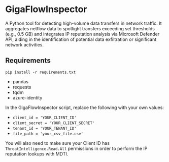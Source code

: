 # GigaFlowInspector
A Python tool for detecting high-volume data transfers in network traffic. It aggregates netflow data to spotlight transfers exceeding set thresholds (e.g., 0.5 GB) and integrates IP reputation analysis via Microsoft Defender API, aiding in the identification of potential data exfiltration or significant network activities.

## Requirements
`pip install -r requirements.txt`

- pandas
- requests
- tqdm
- azure-identity

In the GigaFlowInspector script, replace the following with your own values:

- `client_id = 'YOUR_CLIENT_ID'`
- `client_secret = 'YOUR_CLIENT_SECRET'`
- `tenant_id = 'YOUR_TENANT_ID'`
- `file_path = 'your_csv_file.csv'`

You will also need to make sure your Client ID has `ThreatIntelligence.Read.All` permissions in order to perform the IP reputation lookups with MDTI.
